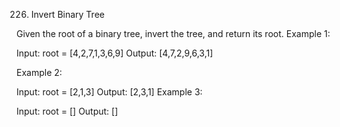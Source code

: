 226. Invert Binary Tree

Given the root of a binary tree, invert the tree, and return its root.
Example 1:


Input: root = [4,2,7,1,3,6,9]
Output: [4,7,2,9,6,3,1]

Example 2:


Input: root = [2,1,3]
Output: [2,3,1]
Example 3:

Input: root = []
Output: []